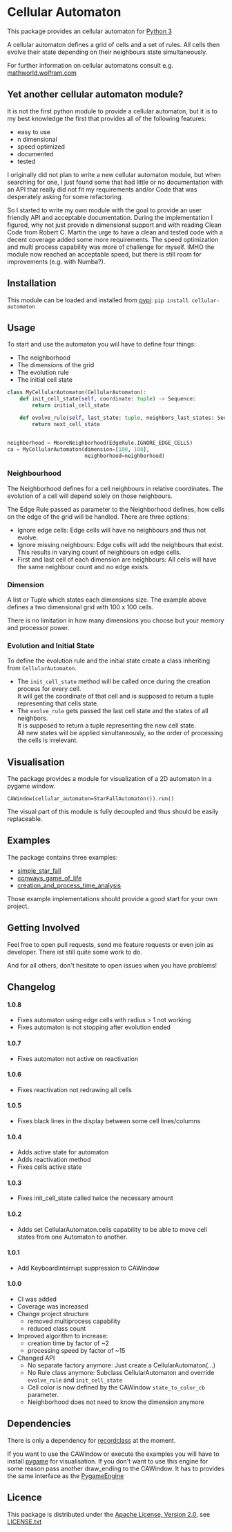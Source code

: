 # Cellular Automaton
This package provides an cellular automaton for [Python 3](https://www.python.org/)

A cellular automaton defines a grid of cells and a set of rules.
All cells then evolve their state depending on their neighbours state simultaneously.

For further information on cellular automatons consult e.g. [mathworld.wolfram.com](http://mathworld.wolfram.com/CellularAutomaton.html)

## Yet another cellular automaton module?
It is not the first python module to provide a cellular automaton, 
but it is to my best knowledge the first that provides all of the following features:
 - easy to use
 - n dimensional
 - speed optimized
 - documented
 - tested
 
I originally did not plan to write a new cellular automaton module, 
but when searching for one, I just found some that had little or no documentation with an API that really did not fit my requirements
and/or Code that was desperately asking for some refactoring.

So I started to write my own module with the goal to provide an user friendly API
and acceptable documentation. During the implementation I figured, why not just provide 
n dimensional support and with reading Clean Code from Robert C. Martin the urge
to have a clean and tested code with a decent coverage added some more requirements.
The speed optimization and multi process capability was more of challenge for myself.
IMHO the module now reached an acceptable speed, but there is still room for improvements (e.g. with Numba?).

## Installation
This module can be loaded and installed from [pypi](https://pypi.org/project/cellular-automaton/): `pip install cellular-automaton`

## Usage
To start and use the automaton you will have to define four things:
- The neighborhood
- The dimensions of the grid
- The evolution rule
- The initial cell state

`````python
class MyCellularAutomaton(CellularAutomaton):
    def init_cell_state(self, coordinate: tuple) -> Sequence:
        return initial_cell_state

    def evolve_rule(self, last_state: tuple, neighbors_last_states: Sequence) -> Sequence:
        return next_cell_state


neighborhood = MooreNeighborhood(EdgeRule.IGNORE_EDGE_CELLS)
ca = MyCellularAutomaton(dimension=[100, 100],
                         neighborhood=neighborhood)
``````

### Neighbourhood
The Neighborhood defines for a cell neighbours in relative coordinates.
The evolution of a cell will depend solely on those neighbours.
 
The Edge Rule passed as parameter to the Neighborhood defines, how cells on the edge of the grid will be handled.
There are three options:
- Ignore edge cells: Edge cells will have no neighbours and thus not evolve.
- Ignore missing neighbours: Edge cells will add the neighbours that exist. This results in varying count of neighbours on edge cells.
- First and last cell of each dimension are neighbours: All cells will have the same neighbour count and no edge exists.

### Dimension
A list or Tuple which states each dimensions size.
The example above defines a two dimensional grid with 100 x 100 cells.

There is no limitation in how many dimensions you choose but your memory and processor power.

### Evolution and Initial State
To define the evolution rule and the initial state create a class inheriting from `CellularAutomaton`.
- The `init_cell_state` method will be called once during the creation process for every cell.  
It will get the coordinate of that cell and is supposed to return a tuple representing that cells state.
- The `evolve_rule` gets passed the last cell state and the states of all neighbors.  
It is supposed to return a tuple representing the new cell state.  
All new states will be applied simultaneously, so the order of processing the cells is irrelevant.

## Visualisation
The package provides a module for visualization of a 2D automaton in a pygame window.

```
CAWindow(cellular_automaton=StarFallAutomaton()).run()
```

The visual part of this module is fully decoupled and thus should be easily replaceable.

## Examples
The package contains three examples:
- [simple_star_fall](https://gitlab.com/DamKoVosh/cellular_automaton/-/tree/master/examples/simple_star_fall.py)
- [conways_game_of_life](https://gitlab.com/DamKoVosh/cellular_automaton/-/tree/master/examples/conways_game_of_life.py)
- [creation_and_process_time_analysis](https://gitlab.com/DamKoVosh/cellular_automaton/-/tree/master/examples/times.py)

Those example implementations should provide a good start for your own project.

## Getting Involved
Feel free to open pull requests, send me feature requests or even join as developer.
There ist still quite some work to do.

And for all others, don't hesitate to open issues when you have problems!

## Changelog
#### 1.0.8
- Fixes automaton using edge cells with radius > 1 not working
- Fixes automaton is not stopping after evolution ended

#### 1.0.7
- Fixes automaton not active on reactivation

#### 1.0.6
- Fixes reactivation not redrawing all cells

#### 1.0.5
- Fixes black lines in the display between some cell lines/columns

#### 1.0.4
- Adds active state for automaton
- Adds reactivation method
- Fixes cells active state

#### 1.0.3
- Fixes init_cell_state called twice the necessary amount

#### 1.0.2
- Adds set CellularAutomaton.cells capability to be able to move cell states from one Automaton to another.

#### 1.0.1
- Add KeyboardInterrupt suppression to CAWindow

#### 1.0.0
- CI was added
- Coverage was increased
- Change project structure
    - removed multiprocess capability
    - reduced class count
- Improved algorithm to increase:
    - creation time by factor of ~2
    - processing speed by factor of ~15
- Changed API
    - No separate factory anymore: Just create a CellularAutomaton(...)
    - No Rule class anymore: Subclass CellularAutomaton and override `evolve_rule` and `init_cell_state`
    - Cell color is now defined by the CAWindow `state_to_color_cb` parameter.
    - Neighborhood does not need to know the dimension anymore

## Dependencies
There is only a dependency for [recordclass](https://pypi.org/project/recordclass/) at the moment. 

If you want to use the CAWindow or execute the examples you will have to install 
[pygame](https://www.pygame.org/news) for visualisation.
If you don't want to use this engine for some reason pass another draw_ending to the CAWindow.
It has to provides the same interface as the [PygameEngine](https://gitlab.com/DamKoVosh/cellular_automaton/-/blob/master/cellular_automaton/display.py) 

## Licence
This package is distributed under the [Apache License, Version 2.0](https://www.apache.org/licenses/LICENSE-2.0), 
see [LICENSE.txt](https://gitlab.com/DamKoVosh/cellular_automaton/-/tree/master/LICENSE.txt)